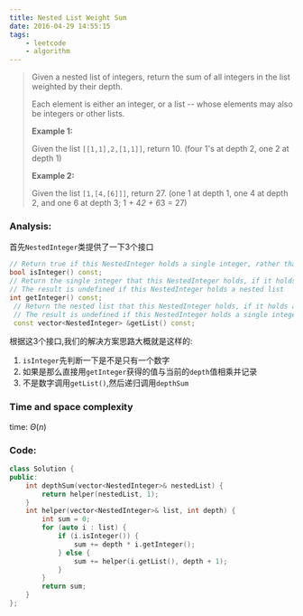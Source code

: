 ```yaml
---
title: Nested List Weight Sum
date: 2016-04-29 14:55:15
tags: 
    - leetcode
    - algorithm
---
```

>Given a nested list of integers, return the sum of all integers in the list weighted by their depth.
>
>Each element is either an integer, or a list -- whose elements may also be integers or other lists.
>
>**Example 1:**
>
>Given the list `[[1,1],2,[1,1]]`, return 10. (four 1's at depth 2, one 2 at depth 1)
>
>**Example 2:**
>
>Given the list `[1,[4,[6]]]`, return 27. (one 1 at depth 1, one 4 at depth 2, and one 6 at depth 3; 1 + 4*2 + 6*3 = 27)
<!-- more -->
### Analysis:
首先`NestedInteger`类提供了一下3个接口
```cpp
// Return true if this NestedInteger holds a single integer, rather than a nested list.
bool isInteger() const;
// Return the single integer that this NestedInteger holds, if it holds a single integer
// The result is undefined if this NestedInteger holds a nested list
int getInteger() const;
 // Return the nested list that this NestedInteger holds, if it holds a nested list
 // The result is undefined if this NestedInteger holds a single integer
 const vector<NestedInteger> &getList() const;
```
根据这3个接口,我们的解决方案思路大概就是这样的:
1. `isInteger`先判断一下是不是只有一个数字
1. 如果是那么直接用`getInteger`获得的值与当前的`depth`值相乘并记录
1. 不是数字调用`getList()`,然后递归调用`depthSum`
### Time and space complexity
time: $\Theta (n)$
### Code:
```cpp
class Solution {
public:
    int depthSum(vector<NestedInteger>& nestedList) {
        return helper(nestedList, 1);
    }
    int helper(vector<NestedInteger>& list, int depth) {
        int sum = 0;
        for (auto i : list) {
            if (i.isInteger()) {
                sum += depth * i.getInteger();
            } else {
                sum += helper(i.getList(), depth + 1);
            }
        }
        return sum;
    }
};
```